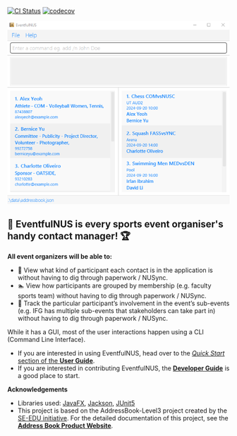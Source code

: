 [![CI Status](https://github.com/AY2425S1-CS2103T-W14-4/tp/actions/workflows/gradle.yml/badge.svg)](https://github.com/AY2425S1-CS2103T-W14-4/tp/actions)
[![codecov](https://codecov.io/gh/AY2425S1-CS2103T-W14-4/tp/graph/badge.svg?token=0K30EFA4RC)](https://codecov.io/gh/AY2425S1-CS2103T-W14-4/tp)

![Ui](docs/images/Ui.png)

**<h2>🦁 EventfulNUS is every sports event organiser's handy contact manager! 🏆</h2>**

**All event organizers will be able to:**
- 🏀 View what kind of participant each contact is in the application is without having to dig through paperwork / NUSync.
- 🏊 View how participants are grouped by membership (e.g. faculty sports team) without having to dig through paperwork / NUSync.
- 🎾 Track the particular participant’s involvement in the event’s sub-events (e.g. IFG has multiple sub-events that stakeholders can take part in) without having to dig through paperwork / NUSync.

While it has a GUI, most of the user interactions happen using a CLI (Command Line Interface).

* If you are interested in using EventfulNUS, head over to the [_Quick Start_ section of the **User Guide**](https://ay2425s1-cs2103t-w14-4.github.io/tp/UserGuide.html#quick-start).
* If you are interested in contributing EventfulNUS, the [**Developer Guide**](https://ay2425s1-cs2103t-w14-4.github.io/tp/DeveloperGuide.html) is a good place to start.


**Acknowledgements**

* Libraries used: [JavaFX](https://openjfx.io/), [Jackson](https://github.com/FasterXML/jackson), [JUnit5](https://github.com/junit-team/junit5)
* This project is based on the AddressBook-Level3 project created by the [SE-EDU initiative](https://se-education.org). For the detailed documentation of this project, see the **[Address Book Product Website](https://se-education.org/addressbook-level3)**.
